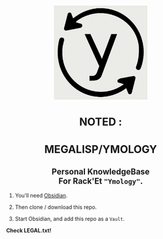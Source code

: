 <div align="center">
    <img src="logo.png" alt="Website" height="250">
    <h1>NOTED :</h1>
    <h1>MEGALISP/YMOLOGY </h1>
    <h2>Personal KnowledgeBase </br>For Rack'Et <code>"Ymology"</code>.</h2>
</div>

1. You'll need [Obsidian](https://obsidian.md/).

2. Then clone / download this repo.

3. Start Obsidian, and add this repo as a `Vault`.

**Check LEGAL.txt!**
